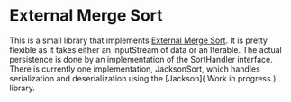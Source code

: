 External Merge Sort
======

This is a small library that implements [External Merge Sort](http://en.wikipedia.org/wiki/External_sorting). It is pretty flexible as it takes either an InputStream of data or an Iterable<T>. The actual persistence is done by an implementation of the SortHandler interface. There is currently one implementation, JacksonSort, which handles serialization and deserialization using the [Jackson]( Work in progress.) library.

